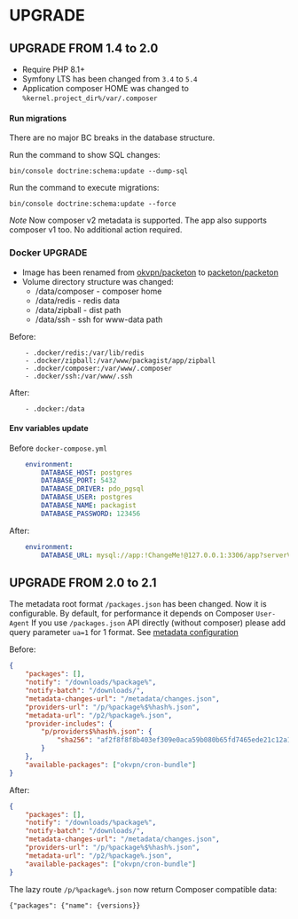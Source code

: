 # UPGRADE

## UPGRADE FROM 1.4 to 2.0

- Require PHP 8.1+
- Symfony LTS has been changed from `3.4` to `5.4`
- Application composer HOME was changed to `%kernel.project_dir%/var/.composer`

#### Run migrations
There are no major BC breaks in the database structure. 

Run the command to show SQL changes:

```
bin/console doctrine:schema:update --dump-sql
```

Run the command to execute migrations:

```
bin/console doctrine:schema:update --force
```

*Note* 
Now composer v2 metadata is supported. The app also supports composer v1 too.
No additional action required.

### Docker UPGRADE

- Image has been renamed from [okvpn/packeton](https://hub.docker.com/r/okvpn/packeton) to [packeton/packeton](https://hub.docker.com/r/packeton/packeton)
- Volume directory structure was changed:
  - /data/composer - composer home
  - /data/redis - redis data
  - /data/zipball - dist path
  - /data/ssh - ssh for www-data path

Before:

```
    - .docker/redis:/var/lib/redis
    - .docker/zipball:/var/www/packagist/app/zipball
    - .docker/composer:/var/www/.composer
    - .docker/ssh:/var/www/.ssh
```

After:

```
    - .docker:/data
```

#### Env variables update

Before `docker-compose.yml`

```yaml
    environment:
        DATABASE_HOST: postgres
        DATABASE_PORT: 5432
        DATABASE_DRIVER: pdo_pgsql
        DATABASE_USER: postgres
        DATABASE_NAME: packagist
        DATABASE_PASSWORD: 123456
```

After:

```yaml
    environment:
        DATABASE_URL: mysql://app:!ChangeMe!@127.0.0.1:3306/app?serverVersion=8&charset=utf8mb4
```

## UPGRADE FROM 2.0 to 2.1

The metadata root format `/packages.json` has been changed. Now it is configurable. By default, for performance it depends on Composer `User-Agent`
If you use `/packages.json` API directly (without composer) please add query parameter `ua=1` for 1 format.
See [metadata configuration](/README.md#configuration)

Before:
```json
{
    "packages": [],
    "notify": "/downloads/%package%",
    "notify-batch": "/downloads/",
    "metadata-changes-url": "/metadata/changes.json",
    "providers-url": "/p/%package%$%hash%.json",
    "metadata-url": "/p2/%package%.json",
    "provider-includes": {
        "p/providers$%hash%.json": {
            "sha256": "af2f8f8f8b403ef309e0aca59b080b65fd7465ede21c12a157a1422af8001f42"
        }
    },
    "available-packages": ["okvpn/cron-bundle"]
}
```

After:

```json
{
    "packages": [],
    "notify": "/downloads/%package%",
    "notify-batch": "/downloads/",
    "metadata-changes-url": "/metadata/changes.json",
    "providers-url": "/p/%package%$%hash%.json",
    "metadata-url": "/p2/%package%.json",
    "available-packages": ["okvpn/cron-bundle"]
}
```

The lazy route `/p/%package%.json` now return Сomposer compatible data:

```
{"packages": {"name": {versions}}
```
